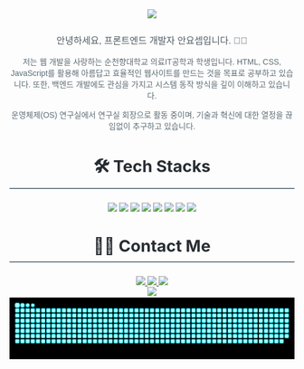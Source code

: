<div align="center">
  <img src="https://capsule-render.vercel.app/api?type=slice&color=0:1a73e8,100:f1f3f4&height=120&text=Frontend%20Dev&animation=fadeIn&fontColor=ffffff&fontSize=60" />
</div>

<div align="center">
  <h3 style="font-family: 'Arial', sans-serif; font-weight: 400; color: #4f5b62;">안녕하세요, 프론트엔드 개발자 안요셉입니다. 👨‍💻</h3>
  <p style="font-family: 'Arial', sans-serif; font-weight: 300; color: #5c6b74;">저는 웹 개발을 사랑하는 순천향대학교 의료IT공학과 학생입니다. HTML, CSS, JavaScript를 활용해 아름답고 효율적인 웹사이트를 만드는 것을 목표로 공부하고 있습니다. 또한, 백엔드 개발에도 관심을 가지고 시스템 동작 방식을 깊이 이해하고 있습니다.</p>
  <p style="font-family: 'Arial', sans-serif; font-weight: 300; color: #5c6b74;">운영체제(OS) 연구실에서 연구실 회장으로 활동 중이며, 기술과 혁신에 대한 열정을 끊임없이 추구하고 있습니다.</p>
</div>

<h2 style="text-align: center; border-bottom: 2px solid #6d7c89; color: #282d33; font-size: 1.8rem; padding-bottom: 10px;">🛠️ Tech Stacks</h2>
<div align="center">
  <img src="https://img.shields.io/badge/HTML5-E34F26?style=for-the-badge&logo=HTML5&logoColor=white">
  <img src="https://img.shields.io/badge/CSS3-1572B6?style=for-the-badge&logo=CSS3&logoColor=white">
  <img src="https://img.shields.io/badge/JavaScript-F7DF1E?style=for-the-badge&logo=JavaScript&logoColor=black">
  <img src="https://img.shields.io/badge/React-61DAFB?style=for-the-badge&logo=React&logoColor=black">
  <img src="https://img.shields.io/badge/Vue.js-4FC08D?style=for-the-badge&logo=Vue.js&logoColor=white">
  <img src="https://img.shields.io/badge/Node.js-339933?style=for-the-badge&logo=Node.js&logoColor=white">
  <img src="https://img.shields.io/badge/MySQL-4479A1?style=for-the-badge&logo=MySQL&logoColor=white">
  <img src="https://img.shields.io/badge/Java-007396?style=for-the-badge&logo=Java&logoColor=white">
</div>

<h2 style="text-align: center; border-bottom: 2px solid #6d7c89; color: #282d33; font-size: 1.8rem; padding-bottom: 10px;">🧑‍💻 Contact Me</h2>
<div align="center">
  <a href="mailto:ahnyo323@gmail.com">
    <img src="https://img.shields.io/badge/Gmail-EA4335?style=for-the-badge&logo=Gmail&logoColor=white">
  </a>
  <a href="https://www.instagram.com/ahn__yo/">
    <img src="https://img.shields.io/badge/Instagram-E4405F?style=for-the-badge&logo=Instagram&logoColor=white">
  </a>
  <a href="https://blog.naver.com/ahnyo3">
    <img src="https://img.shields.io/badge/Naver-03C75A?style=for-the-badge&logo=Naver&logoColor=white">
  </a>
</div>

<div align="center">
  <a href="https://hits.seeyoufarm.com">
    <img src="https://hits.seeyoufarm.com/api/count/incr/badge.svg?url=https%3A%2F%2Fgithub.com%2FYosepAhn%2F&count_bg=%23000000&title_bg=%23000000&icon=github.svg&icon_color=%23FFFFFF&title=GitHub&edge_flat=false">
  </a>
</div>

<picture>
  <source media="(prefers-color-scheme: light)" srcset="https://raw.githubusercontent.com/platane/snk/output/github-contribution-grid-snake-light.svg" />
  <source media="(prefers-color-scheme: dark)" srcset="https://raw.githubusercontent.com/platane/snk/output/github-contribution-grid-snake.svg" />
  <img alt="GitHub contribution grid snake animation" src="https://raw.githubusercontent.com/platane/snk/output/github-contribution-grid-snake.svg" style="filter: invert(100%) sepia(100%) saturate(10) hue-rotate(150deg);">
</picture>
